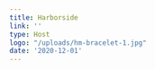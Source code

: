 ```yaml
---
title: Harborside
link: ''
type: Host
logo: "/uploads/hm-bracelet-1.jpg"
date: '2020-12-01'
---
```

